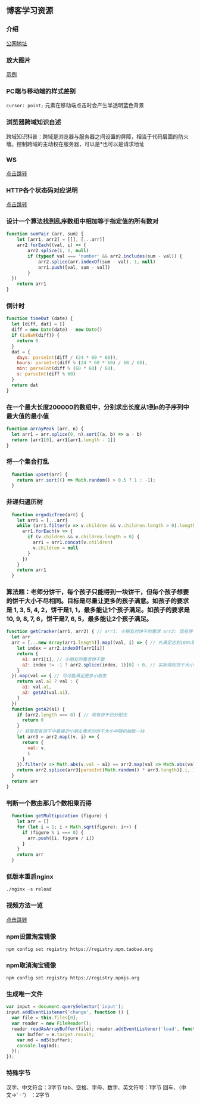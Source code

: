 ## 博客学习资源

### 介绍
[公网地址](http://luoschool.cn)

### 放大图片
[示例](./html/image.html)

### PC端与移动端的样式差别 
`cursor: point;`
元素在移动端点击时会产生半透明蓝色背景

### 浏览器跨域知识自述
跨域知识科普：跨域是浏览器与服务器之间设置的屏障，相当于代码层面的防火墙。控制跨域的主动权在服务器，可以是*也可以是请求地址

### WS 
[点击跳转](./WS.md)

### HTTP各个状态码对应说明
[点击跳转](./HTTP.md)

### 设计一个算法找到乱序数组中相加等于指定值的所有数对
```js
function sumPair (arr, sum) {
	let [arr1, arr2] = [[], [...arr]]
	arr2.forEach((val, i) => {
		arr2.splice(i, 1, null)
		if (typeof val === 'number' && arr2.includes(sum - val)) {
			arr2.splice(arr.indexOf(sum - val), 1, null)
			arr1.push([val, sum - val])
		}
  })
	return arr1
}
```

### 倒计时
```js
function timeOut (date) {
  let [diff, dat] = []
  diff = new Date(date) - new Date()
  if (isNaN(diff)) {
    return 0
  }
  dat = {
    days: parseInt(diff / (24 * 60 * 60)),
    hours: parseInt(diff % (24 * 60 * 60) / 60 / 60),
    min: parseInt(diff % (60 * 60) / 60),
    s: parseInt(diff % 60)
  }
  return dat
}
```

### 在一个最大长度200000的数组中，分别求出长度从1到n的子序列中最大值的最小值
```js
function arrayPeak (arr, n) {
  let arr1 = arr.splice(0, n).sort((a, b) => a - b)
  return [arr1[0], arr1[arr1.length - 1]]
}
```

### 将一个集合打乱
```js
  function upset(arr) {
    return arr.sort(() => Math.random() > 0.5 ? 1 : -1);
  }
```

### 非递归遍历树
```js
  function ergodicTree(arr) {
    let arr1 = [...arr]
    while (arr1.filter(v => v.children && v.children.length > 0).length != 0) {
      arr1.forEach(v => {
        if (v.children && v.children.length > 0) {
          arr1 = arr1.concat(v.children)
          v.children = null
        }
      })
    }
    return arr1
  }
```

### 算法题：老师分饼干，每个孩子只能得到一块饼干，但每个孩子想要的饼干大小不尽相同。目标是尽量让更多的孩子满意。如孩子的要求是 1, 3, 5, 4, 2，饼干是1, 1，最多能让1个孩子满足。如孩子的要求是 10, 9, 8, 7, 6，饼干是7, 6, 5，最多能让2个孩子满足。
```js
function getCracker(arr1, arr2) { // arr1: 小朋友对饼干的需求 arr2: 现有饼干
  let arr
  arr = [...new Array(arr1.length)].map((val, i) => { // 先满足达到100%需求的小朋友
    let index = arr2.indexOf(arr1[i])
    return {
      a1: arr1[i], // 小朋友的需求饼干数
      a2: index != -1 ? arr2.splice(index, 1)[0] : 0, // 实际得到饼干大小
    }
  }).map(val => { // 尽可能满足更多小朋友
    return val.a2 ? val : {
      a1: val.a1,
      a2: getA2(val.a1),
    }
  })
  function getA2(a1) {
    if (arr2.length === 0) { // 现有饼干已分配完
      return 0
    }
    // 获取现有饼干中最接近小朋友需求的饼干大小中随机抽取一块
    let arr3 = arr2.map((v, i) => {
      return {
        val: v,
        i
      }
    }).filter(v => Math.abs(v.val - a1) == arr2.map(val => Math.abs(val - a1)).reduce((a, b) => a > b ? b : a))
    return arr2.splice(arr3[parseInt(Math.random() * arr3.length)].i, 1)[0]
  }
  return arr
}
```

### 判断一个数由那几个数相乘而得
```js
  function getMultipication (figure) {
    let arr = []
    for (let i = 1; i < Math.sqrt(figure); i++) {
      if (figure % i === 0) {
        arr.push([i, figure / i])
      }
    }
    return arr
  }
```

### 低版本重启nginx
`./nginx -s reload`

### 视频方法一览
[点击跳转](./VIDEO.md)

### npm设置淘宝镜像
`npm config set registry https://registry.npm.taobao.org`

### npm取消淘宝镜像
`npm config set registry https://registry.npmjs.org`

### 生成唯一文件
```js 
var input = document.querySelector('input');
input.addEventListener('change', function () {
  var file = this.files[0];
  var reader = new FileReader();
  reader.readAsArrayBuffer(file); reader.addEventListener('load', function (e) {
    var buffer = e.target.result;
    var md = md5(buffer);
    console.log(md);
  });
});
```

### 特殊字节
汉字、中文符合：3字节
tab、空格、字母、数字、英文符号：1字节
回车、（中文->' · '） ：2字节
